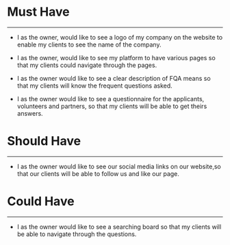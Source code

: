 # Must Have
___
-  I as  the owner,  would like to see a logo of my company on the website  to enable my clients to see the name of the company.
  
- I as the owner, would like to see my platform to have various pages so that my clients could navigate through the pages.

- I as the owner would like to see a clear description of FQA means so that my clients will know the frequent questions asked.


- I as the owner would like to see a  questionnaire for the applicants, volunteers and partners, so that my clients will be able to get theirs answers.



# Should Have
___

-  I as the owner would like to see our social media links on our website,so that our clients will be able to follow us and like our page.
 
# Could Have
___
- I as the owner would like to see a searching board so that my clients will be able to navigate through the questions.
